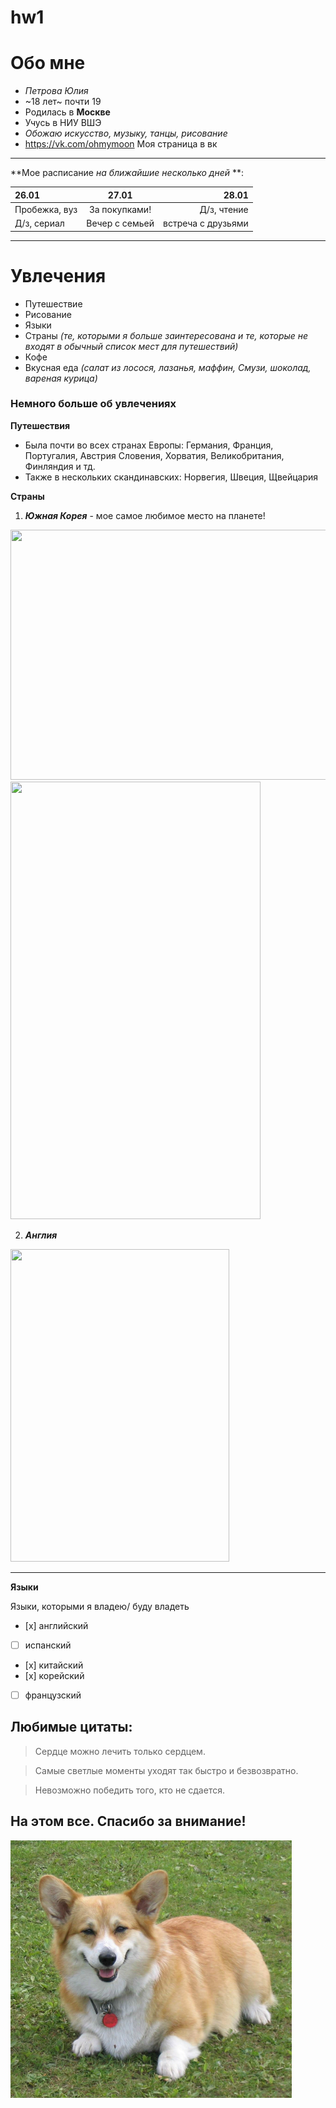# hw1 
# Обо мне
- *Петрова Юлия*
- ~18 лет~ почти 19
- Родилась в **Москве**
- Учусь в НИУ ВШЭ
- *_Обожаю искусство, музыку, танцы, рисование_*
- https://vk.com/ohmymoon Моя страница в вк
*****
**Мое расписание *на ближайшие несколько дней* **:

|    26.01     |     27.01    |     28.01         |
| :----------- | :----------: | -----------:      |
| Пробежка, вуз| За покупками!|  Д/з, чтение      |
| Д/з, сериал  |Вечер с семьей| встреча с друзьями|
******
# Увлечения
+ Путешествие
+ Рисование
+ Языки
+ Страны *(те, которыми я больше заинтересована и те, которые не входят в обычный список мест для путешествий)*
+ Кофе
+ Вкусная еда *(салат из лосося, лазанья, маффин, Смузи, шоколад, вареная курица)*
### Немного больше об увлечениях
**Путешествия**
* Была почти во всех странах Европы: Германия, Франция, Португалия, Австрия Словения, Хорватия, Великобритания, Финляндия и тд.
* Также в нескольких скандинавских: Норвегия, Швеция, Щвейцария

**Страны**

1. ***Южная Корея*** - мое самое любимое место на планете!

<img src="DSC00553.JPG" width="600" height="400" /> 
<img src="DSC00662.JPG" width="400" height="700" />


2. ***Англия***

<img src="20180103_111308.jpg" width="350" height="500" />

********

**Языки**

Языки, которыми я владею/ буду владеть
- [х] английский
- [ ] испанский
- [х] китайский
- [х] корейский
- [ ] французский

## Любимые цитаты:
> Сердце можно лечить только сердцем.

> Самые светлые моменты уходят так быстро и безвозвратно.

> Невозможно победить того, кто не сдается.

## На этом все. Спасибо за внимание!

<img src="corgi.jpg" width="450" height="412" />


